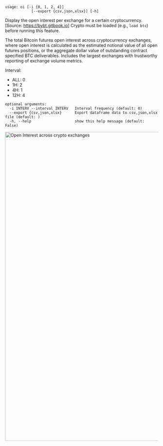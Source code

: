 ```
usage: oi [-i {0, 1, 2, 4}]
            [--export {csv,json,xlsx}] [-h]
```

Display the open interest per exchange for a certain cryptocurrency. [Source: https://bybt.gitbook.io]
Crypto must be loaded (e.g., `load btc`) before running this feature.

The total Bitcoin futures open interest across cryptocurrency exchanges, where open interest is calculated as the estimated notional value of all open futures positions, or the aggregate dollar value of outstanding contract specified BTC deliverables. Includes the largest exchanges with trustworthy reporting of exchange volume metrics.

Interval:

- ALL: 0
- 1H: 2
- 4H: 1
- 12H: 4

```
optional arguments:
  -i INTERV --interval INTERV   Interval frequency (default: 0)
  --export {csv,json,xlsx}      Export dataframe data to csv,json,xlsx file (default: )
  -h, --help                    show this help message (default: False)
```

<img width="1014" alt="Open Interest across crypto exchanges" src="https://user-images.githubusercontent.com/43375532/138989466-bfda67c8-74fd-497a-add8-67bab1149fa8.png">
